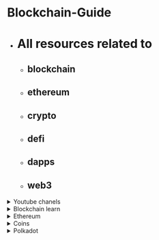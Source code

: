 # Blockchain-Guide
- # All resources related to 
  - ## blockchain
  - ## ethereum
  - ## crypto
  - ## defi
  - ## dapps
  - ## web3

<details><summary>Youtube chanels</summary>
  
## Youtube Channels
  >[Dapp University](https://www.youtube.com/channel/UCY0xL8V6NzzFcwzHCgB8orQ)
  
  >[Whiteboard Crypto](https://www.youtube.com/channel/UCsYYksPHiGqXHPoHI-fm5sg)
  
</details>

<details><summary>Blockchain learn</summary>
  
## Blockchain learn
  >[Crypto Zombies](https://cryptozombies.io/)
  
</details>

<details><summary>Ethereum</summary>

## Ethereum
  >[Ethereum Docs](https://ethereum.org/)
  
  - ### Programming
    >[Solidity](https://docs.soliditylang.org/en/v0.8.10/)
    
    >[we3.js](https://web3js.readthedocs.io/en/v1.5.2/)
    
    >[.NET Library for Ethereum](https://docs.nethereum.com/en/latest/)
    
  - ### IPFS
    >[IPFS](https://docs.ipfs.io/concepts/what-is-ipfs/#decentralization)
   
  - ### Infura
    >[Infura](https://medium.com/what-is-infura/what-is-infura-59dbdd778455)
    
    >[Infura Docs](https://infura.io/docs)
    
    >[Infura FAQ](https://infura.io/docs)
  
</details>

<details><summary>Coins</summary>
 
## Coins
  >[CoinMarketCup](https://coinmarketcap.com/)
  
  >[CoinGeko](https://www.coingecko.com/en)
  
  - ### Methodologies
    >[CoinMarketCup(Methodologies)](https://support.coinmarketcap.com/hc/en-us/categories/360003242592-Listings-and-Methodologies)
  
    >[CoinGecko(Methodologies)](https://www.coingecko.com/en/methodology)
   
    >[What is market cup?](https://www.investopedia.com/terms/m/marketcapitalization.asp)
    
    >[Traiding pairs](https://cryptocurrencyfacts.com/what-are-trading-pairs-in-cryptocurrency/)
    
  - ### Upcoming Events
    >[CoinMarketCal](https://coinmarketcal.com/)
  
    >[CoinMarketCap(Upcoming)](https://coinmarketcap.com/ico-calendar/upcoming/)
  
</details>

<details><summary>Polkadot</summary>
  
## Polkadot
  >[What is Polkadot](https://www.youtube.com/watch?v=YlAdEQp6ekM)
  
  >[CoinMarketCup info](https://coinmarketcap.com/currencies/polkadot-new/)
  
  - ### Polkacity
    > [Polkacity Explained](https://www.youtube.com/watch?v=owispALAhPc&t=453s) 
    
    > [Polkacity LinkedIn](https://www.linkedin.com/company/polka-city/)
    
    > [Polkacity Reddit](https://www.reddit.com/r/polkacity/)
     
    > [Polkacity Twitter](https://twitter.com/polkacity)
     
    > [Polkacity Yahoo(some interesting news)](https://finance.yahoo.com/news/polka-city-entirely-autonomous-contract-205700051.html?guccounter=1&guce_referrer=aHR0cHM6Ly93d3cuZ29vZ2xlLmNvbS8&guce_referrer_sig=AQAAANN-A9gSpmd0YIgeqZHjJCxVgqR6LUctcoHlRSX-RyBgU8T8659mZ69uiv64X0gv5xsNRsO2ahKk56zDJ-972g0DUhQc4KJtf9JPK2F0NizlVSjEfVpb__nPYLXqfXmvCrjlwGXg85rHWjXBlvb0UKFLxYM9HznObaobQsBa_GxO)
     
    > [Polkacity QA](https://www.polkacity.io/q-a)
    
    > ![image](https://user-images.githubusercontent.com/94608729/144801718-fbc38f83-8edd-44eb-9dd1-813850ad0ed8.png)
 
  - ### Polkabridge
    > [Polkabridge begins its journey](https://coinquora.com/polkabridge-begins-its-journey-on-harmony-blockchain-after-harmony-grant/) 
    
  - ### Polkaswap
  
 </details>
  
